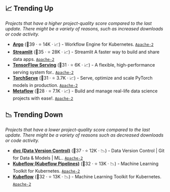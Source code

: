## 📈 Trending Up

_Projects that have a higher project-quality score compared to the last update. There might be a variety of reasons, such as increased downloads or code activity._

- <b><a href="https://github.com/argoproj/argo-workflows">Argo</a></b> (🥈39 ·  ⭐ 14K · 📈) - Workflow Engine for Kubernetes. <code><a href="http://bit.ly/3nYMfla">Apache-2</a></code>
- <b><a href="https://github.com/streamlit/streamlit">Streamlit</a></b> (🥇35 ·  ⭐ 28K · 📈) - Streamlit A faster way to build and share data apps. <code><a href="http://bit.ly/3nYMfla">Apache-2</a></code> <code><img src="https://www.python.org/static/favicon.ico" style="display:inline;" width="13" height="13"></code>
- <b><a href="https://github.com/tensorflow/serving">TensorFlow Serving</a></b> (🥈31 ·  ⭐ 6K · 📈) - A flexible, high-performance serving system for.. <code><a href="http://bit.ly/3nYMfla">Apache-2</a></code> <code><img src="https://git.io/JLy1A" style="display:inline;" width="13" height="13"></code>
- <b><a href="https://github.com/pytorch/serve">TorchServe</a></b> (🥈31 ·  ⭐ 3.7K · 📈) - Serve, optimize and scale PyTorch models in production. <code><a href="http://bit.ly/3nYMfla">Apache-2</a></code> <code><img src="https://git.io/JLy1Q" style="display:inline;" width="13" height="13"></code>
- <b><a href="https://github.com/Netflix/metaflow">Metaflow</a></b> (🥉28 ·  ⭐ 7.1K · 📈) - Build and manage real-life data science projects with ease!. <code><a href="http://bit.ly/3nYMfla">Apache-2</a></code>

## 📉 Trending Down

_Projects that have a lower project-quality score compared to the last update. There might be a variety of reasons such as decreased downloads or code activity._

- <b><a href="https://github.com/iterative/dvc">dvc (Data Version Control)</a></b> (🥇37 ·  ⭐ 12K · 📉) - Data Version Control | Git for Data & Models | ML.. <code><a href="http://bit.ly/3nYMfla">Apache-2</a></code>
- <b><a href="https://github.com/kubeflow/kubeflow">Kubeflow (Kubeflow Pipelines)</a></b> (🥉32 ·  ⭐ 13K · 📉) - Machine Learning Toolkit for Kubernetes. <code><a href="http://bit.ly/3nYMfla">Apache-2</a></code>
- <b><a href="https://github.com/kubeflow/kubeflow">Kubeflow</a></b> (🥇32 ·  ⭐ 13K · 📉) - Machine Learning Toolkit for Kubernetes. <code><a href="http://bit.ly/3nYMfla">Apache-2</a></code>

